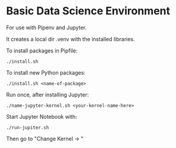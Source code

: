 # Basic Data Science Environment

For use with Pipenv and Jupyter.

It creates a local dir .venv with the installed libraries.

To install packages in Pipfile:

    ./install.sh

To install new Python packages:

    ./install.sh <name-of-package>

Run once, after installing Jupyter:

    ./name-jupyter-kernel.sh <your-kernel-name-here>

Start Jupyter Notebook with:

    ./run-jupiter.sh

Then go to "Change Kernel -> <your-kernel-name-here>"
